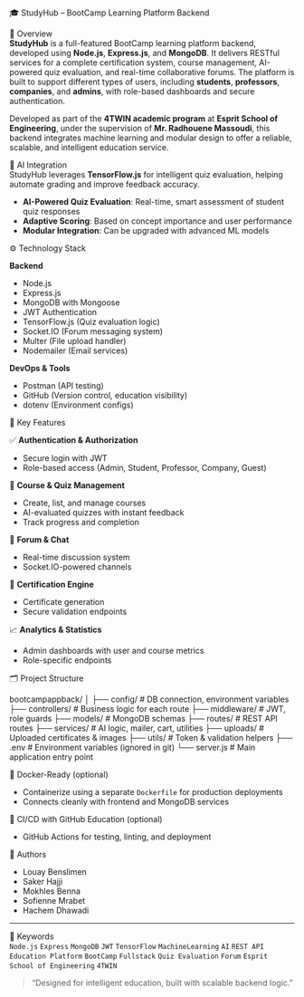 🎓 StudyHub – BootCamp Learning Platform Backend

🚀 Overview  
**StudyHub** is a full-featured BootCamp learning platform backend, developed using **Node.js**, **Express.js**, and **MongoDB**. It delivers RESTful services for a complete certification system, course management, AI-powered quiz evaluation, and real-time collaborative forums. The platform is built to support different types of users, including **students**, **professors**, **companies**, and **admins**, with role-based dashboards and secure authentication.

Developed as part of the **4TWIN academic program** at **Esprit School of Engineering**, under the supervision of **Mr. Radhouene Massoudi**, this backend integrates machine learning and modular design to offer a reliable, scalable, and intelligent education service.

🧠 AI Integration  
StudyHub leverages **TensorFlow.js** for intelligent quiz evaluation, helping automate grading and improve feedback accuracy.

- **AI-Powered Quiz Evaluation**: Real-time, smart assessment of student quiz responses
- **Adaptive Scoring**: Based on concept importance and user performance
- **Modular Integration**: Can be upgraded with advanced ML models

⚙️ Technology Stack

**Backend**
- Node.js
- Express.js
- MongoDB with Mongoose
- JWT Authentication
- TensorFlow.js (Quiz evaluation logic)
- Socket.IO (Forum messaging system)
- Multer (File upload handler)
- Nodemailer (Email services)

**DevOps & Tools**
- Postman (API testing)
- GitHub (Version control, education visibility)
- dotenv (Environment configs)

📌 Key Features

✅ **Authentication & Authorization**
- Secure login with JWT
- Role-based access (Admin, Student, Professor, Company, Guest)

📘 **Course & Quiz Management**
- Create, list, and manage courses
- AI-evaluated quizzes with instant feedback
- Track progress and completion

💬 **Forum & Chat**
- Real-time discussion system
- Socket.IO-powered channels

📄 **Certification Engine**
- Certificate generation
- Secure validation endpoints

📈 **Analytics & Statistics**
- Admin dashboards with user and course metrics
- Role-specific endpoints

🗂️ Project Structure

bootcampappback/
│
├── config/ # DB connection, environment variables
├── controllers/ # Business logic for each route
├── middleware/ # JWT, role guards
├── models/ # MongoDB schemas
├── routes/ # REST API routes
├── services/ # AI logic, mailer, cart, utilities
├── uploads/ # Uploaded certificates & images
├── utils/ # Token & validation helpers
├── .env # Environment variables (ignored in git)
└── server.js # Main application entry point


🐳 Docker-Ready (optional)
- Containerize using a separate `Dockerfile` for production deployments
- Connects cleanly with frontend and MongoDB services

🔁 CI/CD with GitHub Education (optional)
- GitHub Actions for testing, linting, and deployment


👥 Authors  
- Louay Benslimen  
- Saker Hajji  
- Mokhles Benna  
- Sofienne Mrabet  
- Hachem Dhawadi  

---

🧾 Keywords  
`Node.js` `Express` `MongoDB` `JWT` `TensorFlow` `MachineLearning` `AI` `REST API` `Education Platform` `BootCamp` `Fullstack` `Quiz Evaluation` `Forum` `Esprit School of Engineering` `4TWIN`

> “Designed for intelligent education, built with scalable backend logic.”

